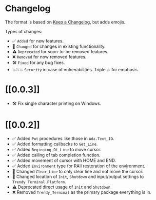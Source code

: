 # Changelog

The format is based on [Keep a Changelog](https://keepachangelog.com/en/1.0.0/),
but adds emojis.

Types of changes:

- ✅ `Added` for new features.
- 🔄 `Changed` for changes in existing functionality.
- ⚠️ `Deprecated` for soon-to-be removed features.
- ❌ `Removed` for now removed features.
- 🛠️ `Fixed` for any bug fixes.
- 💥💥💥 `Security` in case of vulnerabilities. Triple 💥 for emphasis.

# [[0.0.3]]

- 🛠️ Fix single character printing on Windows.

# [[0.0.2]]

- ✅ Added `Put` procedures like those in `Ada.Text_IO`.
- ✅ Added formatting callbacks to `Get_Line`.
- ✅ Added `Beginning_Of_Line` to move cursor.
- ✅ Added calling of tab completion function.
- ✅ Added movement of cursor with HOME and END.
- ✅ Added `Environment` type for RAII restoration of the environment.
- 🔄 Changed `Clear_Line` to only clear line and not move the cursor.
- 🔄 Changed location of `Init`, `Shutdown` and input/output settings to `Trendy_Terminal.Platform`.
- ⚠️ Deprecated direct usage of `Init` and `Shutdown`.
- ❌ Removed `Trendy_Terminal` as the primary package everything is in.

